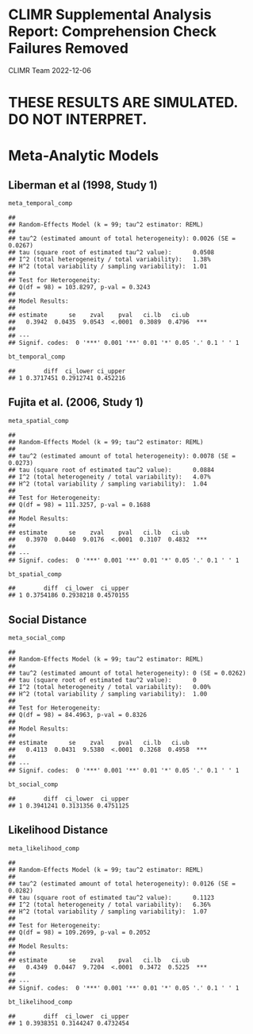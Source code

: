 CLIMR Supplemental Analysis Report: Comprehension Check Failures Removed
================
CLIMR Team
2022-12-06

# **THESE RESULTS ARE SIMULATED. DO NOT INTERPRET.**

# Meta-Analytic Models

## Liberman et al (1998, Study 1)

``` r
meta_temporal_comp
```

    ## 
    ## Random-Effects Model (k = 99; tau^2 estimator: REML)
    ## 
    ## tau^2 (estimated amount of total heterogeneity): 0.0026 (SE = 0.0267)
    ## tau (square root of estimated tau^2 value):      0.0508
    ## I^2 (total heterogeneity / total variability):   1.38%
    ## H^2 (total variability / sampling variability):  1.01
    ## 
    ## Test for Heterogeneity:
    ## Q(df = 98) = 103.8297, p-val = 0.3243
    ## 
    ## Model Results:
    ## 
    ## estimate      se    zval    pval   ci.lb   ci.ub     ​ 
    ##   0.3942  0.0435  9.0543  <.0001  0.3089  0.4796  *** 
    ## 
    ## ---
    ## Signif. codes:  0 '***' 0.001 '**' 0.01 '*' 0.05 '.' 0.1 ' ' 1

``` r
bt_temporal_comp
```

    ##        diff  ci_lower ci_upper
    ## 1 0.3717451 0.2912741 0.452216

## Fujita et al. (2006, Study 1)

``` r
meta_spatial_comp
```

    ## 
    ## Random-Effects Model (k = 99; tau^2 estimator: REML)
    ## 
    ## tau^2 (estimated amount of total heterogeneity): 0.0078 (SE = 0.0273)
    ## tau (square root of estimated tau^2 value):      0.0884
    ## I^2 (total heterogeneity / total variability):   4.07%
    ## H^2 (total variability / sampling variability):  1.04
    ## 
    ## Test for Heterogeneity:
    ## Q(df = 98) = 111.3257, p-val = 0.1688
    ## 
    ## Model Results:
    ## 
    ## estimate      se    zval    pval   ci.lb   ci.ub     ​ 
    ##   0.3970  0.0440  9.0176  <.0001  0.3107  0.4832  *** 
    ## 
    ## ---
    ## Signif. codes:  0 '***' 0.001 '**' 0.01 '*' 0.05 '.' 0.1 ' ' 1

``` r
bt_spatial_comp
```

    ##        diff  ci_lower  ci_upper
    ## 1 0.3754186 0.2938218 0.4570155

## Social Distance

``` r
meta_social_comp
```

    ## 
    ## Random-Effects Model (k = 99; tau^2 estimator: REML)
    ## 
    ## tau^2 (estimated amount of total heterogeneity): 0 (SE = 0.0262)
    ## tau (square root of estimated tau^2 value):      0
    ## I^2 (total heterogeneity / total variability):   0.00%
    ## H^2 (total variability / sampling variability):  1.00
    ## 
    ## Test for Heterogeneity:
    ## Q(df = 98) = 84.4963, p-val = 0.8326
    ## 
    ## Model Results:
    ## 
    ## estimate      se    zval    pval   ci.lb   ci.ub     ​ 
    ##   0.4113  0.0431  9.5380  <.0001  0.3268  0.4958  *** 
    ## 
    ## ---
    ## Signif. codes:  0 '***' 0.001 '**' 0.01 '*' 0.05 '.' 0.1 ' ' 1

``` r
bt_social_comp
```

    ##        diff  ci_lower  ci_upper
    ## 1 0.3941241 0.3131356 0.4751125

## Likelihood Distance

``` r
meta_likelihood_comp
```

    ## 
    ## Random-Effects Model (k = 99; tau^2 estimator: REML)
    ## 
    ## tau^2 (estimated amount of total heterogeneity): 0.0126 (SE = 0.0282)
    ## tau (square root of estimated tau^2 value):      0.1123
    ## I^2 (total heterogeneity / total variability):   6.36%
    ## H^2 (total variability / sampling variability):  1.07
    ## 
    ## Test for Heterogeneity:
    ## Q(df = 98) = 109.2699, p-val = 0.2052
    ## 
    ## Model Results:
    ## 
    ## estimate      se    zval    pval   ci.lb   ci.ub     ​ 
    ##   0.4349  0.0447  9.7204  <.0001  0.3472  0.5225  *** 
    ## 
    ## ---
    ## Signif. codes:  0 '***' 0.001 '**' 0.01 '*' 0.05 '.' 0.1 ' ' 1

``` r
bt_likelihood_comp
```

    ##        diff  ci_lower  ci_upper
    ## 1 0.3938351 0.3144247 0.4732454

